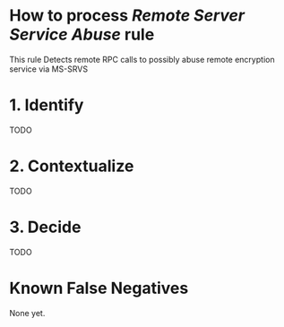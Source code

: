 # How to process *Remote Server Service Abuse* rule
This rule Detects remote RPC calls to possibly abuse remote encryption service via MS-SRVS

# 1. Identify
TODO

# 2. Contextualize
TODO

# 3. Decide
TODO

# Known False Negatives
None yet.
